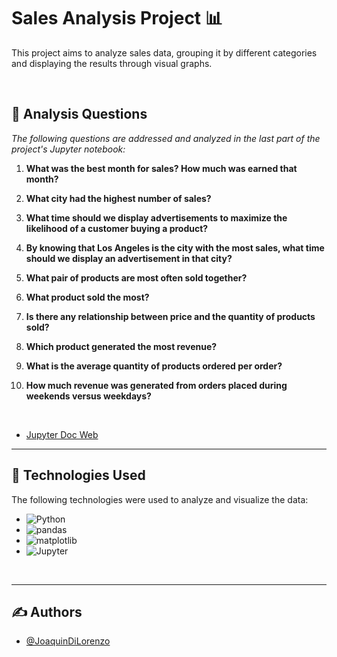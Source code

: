 # Sales Analysis Project 📊

This project aims to analyze sales data, grouping it by different categories and displaying the results through visual graphs.

<br>

## 📍 Analysis Questions

*The following questions are addressed and analyzed in the  last part of the project's Jupyter notebook:*

1. **What was the best month for sales? How much was earned that month?**

2. **What city had the highest number of sales?**

3. **What time should we display advertisements to maximize the likelihood of a customer buying a product?**

4. **By knowing that Los Angeles is the city with the most sales, what time should we display an advertisement in that city?**

5. **What pair of products are most often sold together?**

6. **What product sold the most?**

7. **Is there any relationship between price and the quantity of products sold?**

8. **Which product generated the most revenue?**

9. **What is the average quantity of products ordered per order?**

10. **How much revenue was generated from orders placed during weekends versus weekdays?**

<br>

- [Jupyter Doc Web](https://nbviewer.org/github/JoaquinDiLorenzo/Sales-Project/blob/main/SalesAnalysis.ipynb)

---

## 🔧 Technologies Used

The following technologies were used to analyze and visualize the data:

- ![Python](https://img.shields.io/badge/Python-3.x-blue)
- ![pandas](https://img.shields.io/badge/pandas-1.x-blue)
- ![matplotlib](https://img.shields.io/badge/matplotlib-3.x-blue)
- ![Jupyter](https://img.shields.io/badge/Jupyter-Notebook-yellowgreen)

<br>

---

## ✍️ Authors

- [@JoaquinDiLorenzo](https://github.com/JoaquinDiLorenzo)


